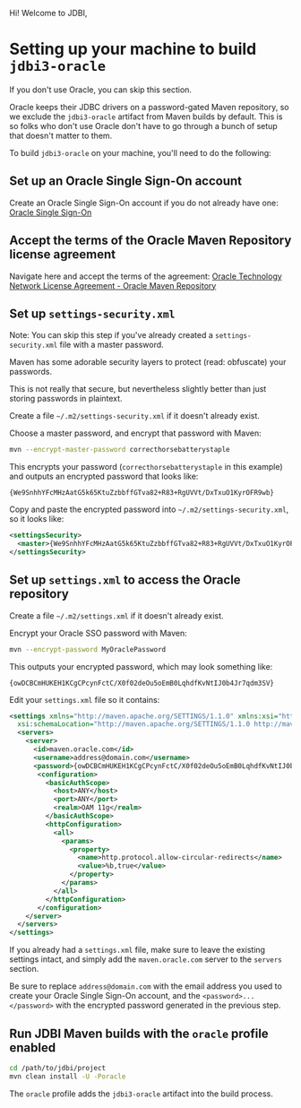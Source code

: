 Hi! Welcome to JDBI, 

# Setting up your machine to build `jdbi3-oracle`

If you don't use Oracle, you can skip this section.

Oracle keeps their JDBC drivers on a password-gated Maven repository, so we exclude the `jdbi3-oracle` artifact from Maven builds by default. This is so folks who don't use Oracle don't have to go through a bunch of setup that doesn't matter to them.

To build `jdbi3-oracle` on your machine, you'll need to do the following:

## Set up an Oracle Single Sign-On account

Create an Oracle Single Sign-On account if you do not already have one: [Oracle Single Sign-On](https://login.oracle.com/mysso/signon.jsp)

## Accept the terms of the Oracle Maven Repository license agreement

Navigate here and accept the terms of the agreement: [Oracle Technology Network License Agreement - Oracle Maven Repository](https://www.oracle.com/webapps/maven/register/license.html)

## Set up `settings-security.xml`

Note: You can skip this step if you've already created a `settings-security.xml` file with a master password.

Maven has some adorable security layers to protect (read: obfuscate) your passwords.

This is not really that secure, but nevertheless slightly better than just storing passwords in plaintext.

Create a file `~/.m2/settings-security.xml` if it doesn't already exist.

Choose a master password, and encrypt that password with Maven:

```bash
mvn --encrypt-master-password correcthorsebatterystaple
```

This encrypts your password (`correcthorsebatterystaple` in this example) and outputs an encrypted password that looks like:
 
```
{We9SnhhYFcMHzAatG5k65KtuZzbbffGTva82+R83+RgUVVt/DxTxuO1KyrOFR9wb}
```

Copy and paste the encrypted password into `~/.m2/settings-security.xml`, so it looks like:

```xml
<settingsSecurity>  
  <master>{We9SnhhYFcMHzAatG5k65KtuZzbbffGTva82+R83+RgUVVt/DxTxuO1KyrOFR9wb}</master>  
</settingsSecurity> 
```

## Set up `settings.xml` to access the Oracle repository

Create a file `~/.m2/settings.xml` if it doesn't already exist.

Encrypt your Oracle SSO password with Maven:

```bash
mvn --encrypt-password MyOraclePassword
```

This outputs your encrypted password, which may look something like:

```
{owDCBCmHUKEH1KCgCPcynFctC/X0f02deOu5oEmB0LqhdfKvNtIJ0b4Jr7qdm3SV}
```

Edit your `settings.xml` file so it contains:

```xml
<settings xmlns="http://maven.apache.org/SETTINGS/1.1.0" xmlns:xsi="http://www.w3.org/2001/XMLSchema-instance"
  xsi:schemaLocation="http://maven.apache.org/SETTINGS/1.1.0 http://maven.apache.org/xsd/settings-1.1.0.xsd">
  <servers>
    <server> 
      <id>maven.oracle.com</id>
      <username>address@domain.com</username>
      <password>{owDCBCmHUKEH1KCgCPcynFctC/X0f02deOu5oEmB0LqhdfKvNtIJ0b4Jr7qdm3SV}</password>
       <configuration>
         <basicAuthScope>
           <host>ANY</host>
           <port>ANY</port>
           <realm>OAM 11g</realm>
         </basicAuthScope>
         <httpConfiguration>
           <all>
             <params>
               <property>
                 <name>http.protocol.allow-circular-redirects</name>
                 <value>%b,true</value>
               </property>
             </params>
           </all>
         </httpConfiguration>
       </configuration>
    </server> 
  </servers>
</settings>
```

If you already had a `settings.xml` file, make sure to leave the existing settings intact, and simply add the `maven.oracle.com` server to the `servers` section.

Be sure to replace `address@domain.com` with the email address you used to create your Oracle Single Sign-On account, and the `<password>...</password>` with the encrypted password generated in the previous step.

## Run JDBI Maven builds with the `oracle` profile enabled

```bash
cd /path/to/jdbi/project
mvn clean install -U -Poracle
```

The `oracle` profile adds the `jdbi3-oracle` artifact into the build process. 

